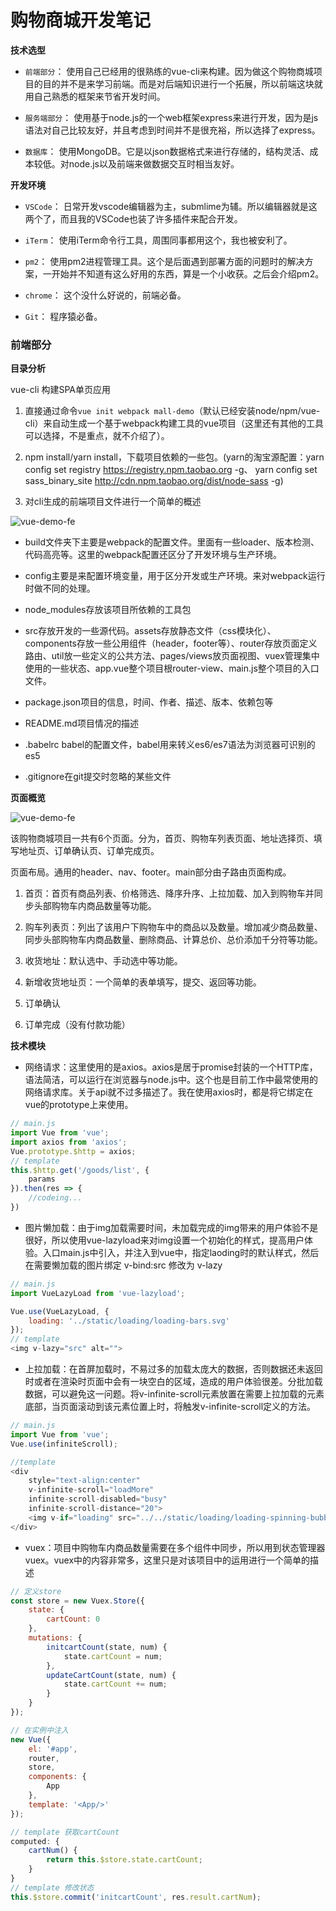 # 购物商城开发笔记

**技术选型**

- ```前端部分```： 使用自己已经用的很熟练的vue-cli来构建。因为做这个购物商城项目的目的并不是来学习前端。而是对后端知识进行一个拓展，所以前端这块就用自己熟悉的框架来节省开发时间。

- ```服务端部分```： 使用基于node.js的一个web框架express来进行开发，因为是js语法对自己比较友好，并且考虑到时间并不是很充裕，所以选择了express。

- ```数据库```： 使用MongoDB。它是以json数据格式来进行存储的，结构灵活、成本较低。对node.js以及前端来做数据交互时相当友好。

**开发环境**

-  ```VSCode```： 日常开发vscode编辑器为主，submlime为辅。所以编辑器就是这两个了，而且我的VSCode也装了许多插件来配合开发。

- ```iTerm```： 使用iTerm命令行工具，周围同事都用这个，我也被安利了。

- ```pm2```： 使用pm2进程管理工具。这个是后面遇到部署方面的问题时的解决方案，一开始并不知道有这么好用的东西，算是一个小收获。之后会介绍pm2。

- ```chrome```： 这个没什么好说的，前端必备。

- ```Git```： 程序猿必备。

### 前端部分

**目录分析**

vue-cli 构建SPA单页应用

1. 直接通过命令```vue init webpack mall-demo```（默认已经安装node/npm/vue-cli）来自动生成一个基于webpack构建工具的vue项目（这里还有其他的工具可以选择，不是重点，就不介绍了）。

2. npm install/yarn install，下载项目依赖的一些包。(yarn的淘宝源配置：yarn config set registry https://registry.npm.taobao.org -g、 yarn config set sass_binary_site http://cdn.npm.taobao.org/dist/node-sass -g)

3. 对cli生成的前端项目文件进行一个简单的概述

![vue-demo-fe](./static/img/vue-demo-fe1.png)

- build文件夹下主要是webpack的配置文件。里面有一些loader、版本检测、代码高亮等。这里的webpack配置还区分了开发环境与生产环境。

- config主要是来配置环境变量，用于区分开发或生产环境。来对webpack运行时做不同的处理。

- node_modules存放该项目所依赖的工具包

- src存放开发的一些源代码。assets存放静态文件（css模块化）、components存放一些公用组件（header，footer等）、router存放页面定义路由、util放一些定义的公共方法、pages/views放页面视图、vuex管理集中使用的一些状态、app.vue整个项目根router-view、main.js整个项目的入口文件。

- package.json项目的信息，时间、作者、描述、版本、依赖包等

- README.md项目情况的描述

- .babelrc babel的配置文件，babel用来转义es6/es7语法为浏览器可识别的es5

- .gitignore在git提交时忽略的某些文件

**页面概览**

![vue-demo-fe](./static/img/vue-demo-pageall.png)

该购物商城项目一共有6个页面。分为，首页、购物车列表页面、地址选择页、填写地址页、订单确认页、订单完成页。

页面布局。通用的header、nav、footer。main部分由子路由页面构成。

1. 首页：首页有商品列表、价格筛选、降序升序、上拉加载、加入到购物车并同步头部购物车内商品数量等功能。

2. 购车列表页：列出了该用户下购物车中的商品以及数量。增加减少商品数量、同步头部购物车内商品数量、删除商品、计算总价、总价添加千分符等功能。

3. 收货地址：默认选中、手动选中等功能。

4. 新增收货地址页：一个简单的表单填写，提交、返回等功能。

5. 订单确认

6. 订单完成（没有付款功能）

**技术模块**

- 网络请求：这里使用的是axios。axios是居于promise封装的一个HTTP库，语法简洁，可以运行在浏览器与node.js中。这个也是目前工作中最常使用的网络请求库。关于api就不过多描述了。我在使用axios时，都是将它绑定在vue的prototype上来使用。
```js
// main.js
import Vue from 'vue';
import axios from 'axios';
Vue.prototype.$http = axios;
// template
this.$http.get('/goods/list', {
    params
}).then(res => {
    //codeing...
})
```

- 图片懒加载：由于img加载需要时间，未加载完成的img带来的用户体验不是很好，所以使用vue-lazyload来对img设置一个初始化的样式，提高用户体验。入口main.js中引入，并注入到vue中，指定laoding时的默认样式，然后在需要懒加载的图片绑定 v-bind:src 修改为 v-lazy 
```js
// main.js
import VueLazyLoad from 'vue-lazyload';

Vue.use(VueLazyLoad, {
    loading: '../static/loading/loading-bars.svg'
});
// template
<img v-lazy="src" alt="">
```

- 上拉加载：在首屏加载时，不易过多的加载太庞大的数据，否则数据还未返回时或者在渲染时页面中会有一块空白的区域，造成的用户体验很差。分批加载数据，可以避免这一问题。将v-infinite-scroll元素放置在需要上拉加载的元素底部，当页面滚动到该元素位置上时，将触发v-infinite-scroll定义的方法。
```js
// main.js
import Vue from 'vue';
Vue.use(infiniteScroll);

//template
<div
    style="text-align:center"
    v-infinite-scroll="loadMore"
    infinite-scroll-disabled="busy"
    infinite-scroll-distance="20">
    <img v-if="loading" src="../../static/loading/loading-spinning-bubbles.svg">
</div>
```

- vuex：项目中购物车内商品数量需要在多个组件中同步，所以用到状态管理器vuex。vuex中的内容非常多，这里只是对该项目中的运用进行一个简单的描述
```js
// 定义store
const store = new Vuex.Store({
    state: {
        cartCount: 0
    },
    mutations: {
        initcartCount(state, num) {
            state.cartCount = num;
        },
        updateCartCount(state, num) {
            state.cartCount += num;
        }
    }
});

// 在实例中注入
new Vue({
    el: '#app',
    router,
    store,
    components: {
        App
    },
    template: '<App/>'
});

// template 获取cartCount
computed: {
    cartNum() {
        return this.$store.state.cartCount;
    }
}
// template 修改状态
this.$store.commit('initcartCount', res.result.cartNum);
```